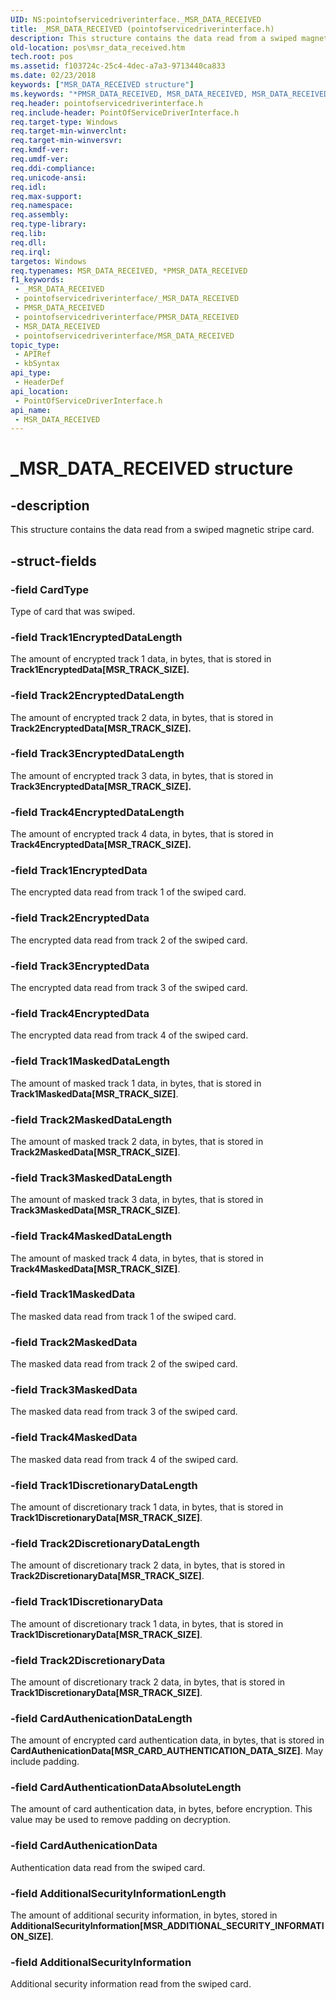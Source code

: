 ```yaml
---
UID: NS:pointofservicedriverinterface._MSR_DATA_RECEIVED
title: _MSR_DATA_RECEIVED (pointofservicedriverinterface.h)
description: This structure contains the data read from a swiped magnetic stripe card.
old-location: pos\msr_data_received.htm
tech.root: pos
ms.assetid: f103724c-25c4-4dec-a7a3-9713440ca833
ms.date: 02/23/2018
keywords: ["MSR_DATA_RECEIVED structure"]
ms.keywords: "*PMSR_DATA_RECEIVED, MSR_DATA_RECEIVED, MSR_DATA_RECEIVED structure, PMSR_DATA_RECEIVED, PMSR_DATA_RECEIVED structure pointer, _MSR_DATA_RECEIVED, pointofservicedriverinterface/MSR_DATA_RECEIVED, pointofservicedriverinterface/PMSR_DATA_RECEIVED, pos.msr_data_received"
req.header: pointofservicedriverinterface.h
req.include-header: PointOfServiceDriverInterface.h
req.target-type: Windows
req.target-min-winverclnt: 
req.target-min-winversvr: 
req.kmdf-ver: 
req.umdf-ver: 
req.ddi-compliance: 
req.unicode-ansi: 
req.idl: 
req.max-support: 
req.namespace: 
req.assembly: 
req.type-library: 
req.lib: 
req.dll: 
req.irql: 
targetos: Windows
req.typenames: MSR_DATA_RECEIVED, *PMSR_DATA_RECEIVED
f1_keywords:
 - _MSR_DATA_RECEIVED
 - pointofservicedriverinterface/_MSR_DATA_RECEIVED
 - PMSR_DATA_RECEIVED
 - pointofservicedriverinterface/PMSR_DATA_RECEIVED
 - MSR_DATA_RECEIVED
 - pointofservicedriverinterface/MSR_DATA_RECEIVED
topic_type:
 - APIRef
 - kbSyntax
api_type:
 - HeaderDef
api_location:
 - PointOfServiceDriverInterface.h
api_name:
 - MSR_DATA_RECEIVED
---
```


# _MSR_DATA_RECEIVED structure


## -description

This structure contains the data read from a swiped magnetic stripe card.

## -struct-fields

### -field CardType

Type of card that was swiped.

### -field Track1EncryptedDataLength

The amount of encrypted track 1 data, in bytes, that is stored in **Track1EncryptedData[MSR_TRACK_SIZE].**

### -field Track2EncryptedDataLength

The amount of encrypted track 2 data, in bytes, that is stored in **Track2EncryptedData[MSR_TRACK_SIZE].**

### -field Track3EncryptedDataLength

The amount of encrypted track 3 data, in bytes, that is stored in **Track3EncryptedData[MSR_TRACK_SIZE].**

### -field Track4EncryptedDataLength

The amount of encrypted track 4 data, in bytes, that is stored in **Track4EncryptedData[MSR_TRACK_SIZE].**

### -field Track1EncryptedData

The encrypted data read from track 1 of the swiped card.

### -field Track2EncryptedData

The encrypted data read from track 2 of the swiped card.

### -field Track3EncryptedData

The encrypted data read from track 3 of the swiped card.

### -field Track4EncryptedData

The encrypted data read from track 4 of the swiped card.

### -field Track1MaskedDataLength

The amount of masked track 1 data, in bytes, that is stored in **Track1MaskedData[MSR_TRACK_SIZE]**.

### -field Track2MaskedDataLength

The amount of masked track 2 data, in bytes, that is stored in **Track2MaskedData[MSR_TRACK_SIZE]**.

### -field Track3MaskedDataLength

The amount of masked track 3 data, in bytes, that is stored in **Track3MaskedData[MSR_TRACK_SIZE]**.

### -field Track4MaskedDataLength

The amount of masked track 4 data, in bytes, that is stored in **Track4MaskedData[MSR_TRACK_SIZE]**.

### -field Track1MaskedData

The masked data read from track 1 of the swiped card.

### -field Track2MaskedData

The masked data read from track 2 of the swiped card.

### -field Track3MaskedData

The masked data read from track 3 of the swiped card.

### -field Track4MaskedData

The masked data read from track 4 of the swiped card.

### -field Track1DiscretionaryDataLength

The amount of discretionary track 1 data, in bytes, that is stored in **Track1DiscretionaryData[MSR_TRACK_SIZE]**.

### -field Track2DiscretionaryDataLength

The amount of discretionary track 2 data, in bytes, that is stored in **Track2DiscretionaryData[MSR_TRACK_SIZE]**.

### -field Track1DiscretionaryData

The amount of discretionary  track 1 data, in bytes, that is stored in **Track1DiscretionaryData[MSR_TRACK_SIZE]**.

### -field Track2DiscretionaryData

The amount of discretionary track 2 data, in bytes, that is stored in **Track1DiscretionaryData[MSR_TRACK_SIZE]**.

### -field CardAuthenicationDataLength

The amount of encrypted card authentication data, in bytes, that is stored in **CardAuthenicationData[MSR_CARD_AUTHENTICATION_DATA_SIZE]**. May include padding.

### -field CardAuthenticationDataAbsoluteLength

The amount of card authentication data, in bytes, before encryption. This value may be used to remove padding on decryption.

### -field CardAuthenicationData

Authentication data read from the swiped card.

### -field AdditionalSecurityInformationLength

The amount of additional security information, in bytes, stored in **AdditionalSecurityInformation[MSR_ADDITIONAL_SECURITY_INFORMATION_SIZE]**.

### -field AdditionalSecurityInformation

Additional security information read from the swiped card.

